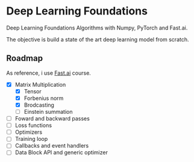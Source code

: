 # Deep Learning Foundations 

Deep Learning Foundations Algorithms with Numpy, PyTorch and Fast.ai.

The objective is build a state of the art deep learning model from scratch. 

## Roadmap 

As reference, i use [Fast.ai](https://course19.fast.ai/part2) course.

- [x] Matrix Multiplication
	- [x] Tensor  
	- [x] Forbenius norm
	- [x] Brodcasting
	- [ ] Einstein summation
- [ ] Foward and backward passes
- [ ] Loss functions
- [ ] Optimizers
- [ ] Training loop
- [ ] Callbacks and event handlers
- [ ] Data Block API and generic optimizer
